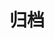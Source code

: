 ---
layout: pages/posts.njk
title: 归档
permalink: "/posts{% if pagination.pageNumber > 0 %}/page/{{ pagination.pageNumber + 1 }}{% endif %}/"
pagination:
  data: collections.posts
  reverse: true
  size: 15
---